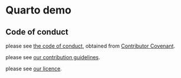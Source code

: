 # Quarto demo

## Code of conduct

please see [the code of conduct](code_of_conduct.md), obtained from [Contributor Covenant](https://www.contributor-covenant.org/).

please see [our contribution guidelines](CONTRIBUTING.md).

please see [our licence](LICENSE).
